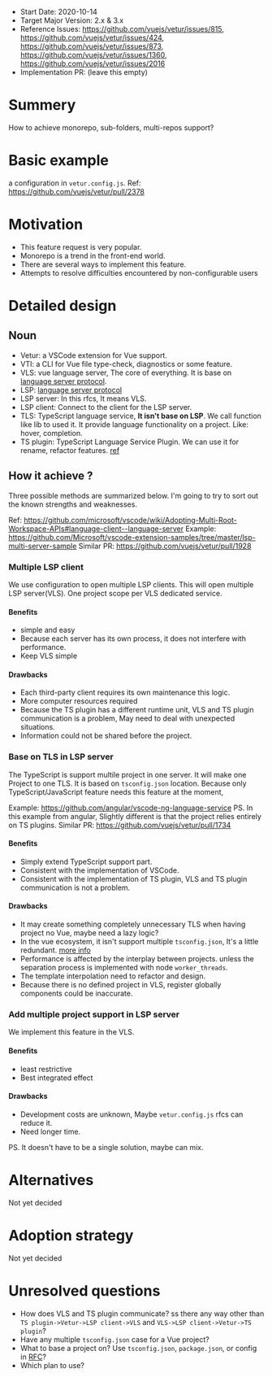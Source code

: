 - Start Date: 2020-10-14
- Target Major Version: 2.x & 3.x
- Reference Issues: https://github.com/vuejs/vetur/issues/815, https://github.com/vuejs/vetur/issues/424, https://github.com/vuejs/vetur/issues/873, https://github.com/vuejs/vetur/issues/1360, https://github.com/vuejs/vetur/issues/2016
- Implementation PR: (leave this empty)

# Summery
How to achieve monorepo, sub-folders, multi-repos support?

# Basic example
a configuration in `vetur.config.js`.
Ref: https://github.com/vuejs/vetur/pull/2378

# Motivation
- This feature request is very popular.
- Monorepo is a trend in the front-end world.
- There are several ways to implement this feature.
- Attempts to resolve difficulties encountered by non-configurable users

# Detailed design

## Noun
- Vetur: a VSCode extension for Vue support.
- VTI: a CLI for Vue file type-check, diagnostics or some feature.
- VLS: vue language server, The core of everything. It is base on [language server protocol](https://microsoft.github.io/language-server-protocol/).
- LSP: [language server protocol](https://microsoft.github.io/language-server-protocol/)
- LSP server: In this rfcs, It means VLS.
- LSP client: Connect to the client for the LSP server.
- TLS: TypeScript language service, **It isn't base on LSP**. We call function like lib to used it. It provide language functionality on a project. Like: hover, completion.
- TS plugin: TypeScript Language Service Plugin. We can use it for rename, refactor features. [ref](https://github.com/microsoft/TypeScript/wiki/Writing-a-Language-Service-Plugin)

## How it achieve ?
Three possible methods are summarized below.
I'm going to try to sort out the known strengths and weaknesses.

Ref: https://github.com/microsoft/vscode/wiki/Adopting-Multi-Root-Workspace-APIs#language-client--language-server
Example: https://github.com/Microsoft/vscode-extension-samples/tree/master/lsp-multi-server-sample
Similar PR: https://github.com/vuejs/vetur/pull/1928

### Multiple LSP client
We use configuration to open multiple LSP clients.
This will open multiple LSP server(VLS).
One project scope per VLS dedicated service.

#### Benefits
- simple and easy
- Because each server has its own process, it does not interfere with performance.
- Keep VLS simple

#### Drawbacks
- Each third-party client requires its own maintenance this logic.
- More computer resources required
- Because the TS plugin has a different runtime unit, VLS and TS plugin communication is a problem, May need to deal with unexpected situations.
- Information could not be shared before the project.

### Base on TLS in LSP server
The TypeScript is support multile project in one server.
It will make one Project to one TLS.
It is based on `tsconfig.json` location.
Because only TypeScript/JavaScript feature needs this feature at the moment,

Example: https://github.com/angular/vscode-ng-language-service
PS. In this example from angular, Slightly different is that the project relies entirely on TS plugins.
Similar PR: https://github.com/vuejs/vetur/pull/1734

#### Benefits
- Simply extend TypeScript support part.
- Consistent with the implementation of VSCode.
- Consistent with the implementation of TS plugin, VLS and TS plugin communication is not a problem.

#### Drawbacks
- It may create something completely unnecessary TLS when having project no Vue, maybe need a lazy logic?
- In the vue ecosystem, it isn't support multiple `tsconfig.json`, It's a little redundant. [more info](https://github.com/vuejs/vetur/blob/vetur-config-file-rfc/rfcs/001-vetur-config-file.md#why-isnt-array)
- Performance is affected by the interplay between projects. unless the separation process is implemented with node `worker_threads`.
- The template interpolation need to refactor and design.
- Because there is no defined project in VLS, register globally components could be inaccurate.


### Add multiple project support in LSP server
We implement this feature in the VLS.

#### Benefits
- least restrictive
- Best integrated effect

#### Drawbacks
- Development costs are unknown, Maybe `vetur.config.js` rfcs can reduce it.
- Need longer time.

PS. It doesn't have to be a single solution, maybe can mix.

# Alternatives
Not yet decided

# Adoption strategy
Not yet decided

# Unresolved questions
- How does VLS and TS plugin communicate? ss there any way other than `TS plugin->Vetur->LSP client->VLS` and `VLS->LSP client->Vetur->TS plugin`?
- Have any multiple `tsconfig.json` case for a Vue project?
- What to base a project on? Use `tsconfig.json`, `package.json`, or config in [RFC](https://github.com/vuejs/vetur/pull/2378)?
- Which plan to use?
